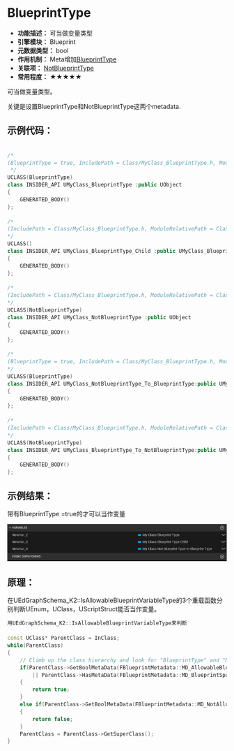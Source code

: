 # BlueprintType

- **功能描述：** 可当做变量类型
- **引擎模块：** Blueprint
- **元数据类型：** bool
- **作用机制：** Meta增加[BlueprintType](../../../../Meta/Blueprint/BlueprintType.md)
- **关联项：** [NotBlueprintType ](../NotBlueprintType.md)
- **常用程度：** ★★★★★

可当做变量类型。

关键是设置BlueprintType和NotBlueprintType这两个metadata.

## 示例代码：

```cpp

/*
(BlueprintType = true, IncludePath = Class/MyClass_BlueprintType.h, ModuleRelativePath = Class/MyClass_BlueprintType.h)
 */
UCLASS(BlueprintType)
class INSIDER_API UMyClass_BlueprintType :public UObject
{
	GENERATED_BODY()
};

/*
(IncludePath = Class/MyClass_BlueprintType.h, ModuleRelativePath = Class/MyClass_BlueprintType.h)
*/
UCLASS()
class INSIDER_API UMyClass_BlueprintType_Child :public UMyClass_BlueprintType
{
	GENERATED_BODY()
};

/*
(IncludePath = Class/MyClass_BlueprintType.h, ModuleRelativePath = Class/MyClass_BlueprintType.h, NotBlueprintType = true)
*/
UCLASS(NotBlueprintType)
class INSIDER_API UMyClass_NotBlueprintType :public UObject
{
	GENERATED_BODY()
};

/*
(BlueprintType = true, IncludePath = Class/MyClass_BlueprintType.h, ModuleRelativePath = Class/MyClass_BlueprintType.h)
*/
UCLASS(BlueprintType)
class INSIDER_API UMyClass_NotBlueprintType_To_BlueprintType:public UMyClass_NotBlueprintType
{
	GENERATED_BODY()
};

/*
(IncludePath = Class/MyClass_BlueprintType.h, ModuleRelativePath = Class/MyClass_BlueprintType.h, NotBlueprintType = true)
*/
UCLASS(NotBlueprintType)
class INSIDER_API UMyClass_BlueprintType_To_NotBlueprintType:public UMyClass_BlueprintType
{
	GENERATED_BODY()
};

```

## 示例结果：

带有BlueprintType =true的才可以当作变量

![Untitled](Untitled.png)

## 原理：

在UEdGraphSchema_K2::IsAllowableBlueprintVariableType的3个重载函数分别判断UEnum，UClass，UScriptStruct能否当作变量。

```cpp
用UEdGraphSchema_K2::IsAllowableBlueprintVariableType来判断

const UClass* ParentClass = InClass;
while(ParentClass)
{
	// Climb up the class hierarchy and look for "BlueprintType" and "NotBlueprintType" to see if this class is allowed.
	if(ParentClass->GetBoolMetaData(FBlueprintMetadata::MD_AllowableBlueprintVariableType)
		|| ParentClass->HasMetaData(FBlueprintMetadata::MD_BlueprintSpawnableComponent))
	{
		return true;
	}
	else if(ParentClass->GetBoolMetaData(FBlueprintMetadata::MD_NotAllowableBlueprintVariableType))
	{
		return false;
	}
	ParentClass = ParentClass->GetSuperClass();
}
```